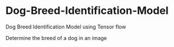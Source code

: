 # Dog-Breed-Identification-Model
Dog Breed Identification Model using Tensor flow

Determine the breed of a dog in an image
